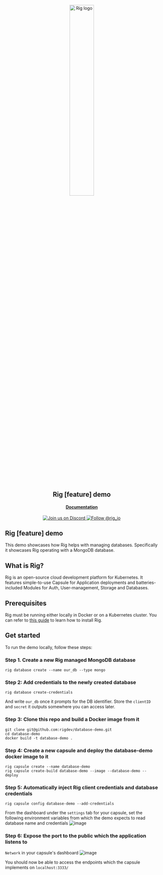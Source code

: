 <p align="center">
  <a href="https://rig.dev">
    <picture>
      <img alt="Rig logo" src="https://github.com/rigdev/rig-go-api/assets/22043/d5981401-a9ac-42e4-b584-1b2718a47ea9" width="40%">
    </picture>
  </a>
</p>
<h2 align="center">
  Rig [feature] demo
</h2>

<h4 align="center">
  <a href="...">Documentation</a>
</h4>
<p align="center">
  <a href="[https://twitter.com/intent/follow?screen_name=rig_io](https://discord.com/invite/9KYQqpRpBN)">
    <img src="https://img.shields.io/discord/1076063204893012049" alt="Join us on Discord" />
  </a>
  <a href="https://twitter.com/intent/follow?screen_name=rig_io">
    <img src="https://img.shields.io/twitter/follow/rig_io?label=Follow%20@rig_io" alt="Follow @rig_io" />
  </a>
</p>

## Rig [feature] demo

This demo showcases how Rig helps with managing databases. Specifically it showcases Rig operating with a MongoDB database.

## What is Rig?

Rig is an open-source cloud development platform for Kubernetes. It features simple-to-use Capsule for Application deployments and batteries-included Modules for Auth, User-management, Storage and Databases.

## Prerequisites

Rig must be running either locally in Docker or on a Kubernetes cluster. You can refer to [this guide](https://beta-docs.rig.dev/get-started) to learn how to install Rig.

## Get started

To run the demo locally, follow these steps:

### Step 1. Create a new Rig managed MongoDB database

```
rig database create --name our_db --type mongo
```

### Step 2: Add credentials to the newly created database

```
rig database create-credentials
```

And write `our_db` once it prompts for the DB identifier.
Store the `clientID` and `secret` it outputs somewhere you can access later.

### Step 3: Clone this repo and build a Docker image from it

```
git clone git@github.com:rigdev/database-demo.git
cd database-demo
docker build -t database-demo .
```

### Step 4: Create a new capsule and deploy the database-demo docker image to it

```
rig capsule create --name database-demo
rig capsule create-build database-demo --image --database-demo --deploy
```

### Step 5: Automatically inject Rig client credentials and database credentials

```
rig capsule config database-demo --add-credentials
```

From the dashboard under the `settings` tab for your capsule, set the following environment variables from which the demo expects to read database name and credentials
![image](https://i.imgur.com/LAIaB1E.png)

### Step 6: Expose the port to the public which the application listens to

`Network` in your capsule's dashboard
![image](https://i.imgur.com/lAHNeA7.png)

You should now be able to access the endpoints which the capsule implements on `localhost:3333/`
